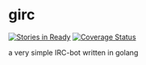 girc
====
[![Stories in Ready](https://badge.waffle.io/stephanheinze/girc.png?label=ready&title=Ready)](https://waffle.io/stephanheinze/girc) [![Coverage Status](https://img.shields.io/coveralls/stephanheinze/girc.svg)](https://coveralls.io/r/stephanheinze/girc)

a very simple IRC-bot written in golang
